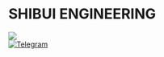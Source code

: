 # SHIBUI ENGINEERING
[![](https://dcbadge.vercel.app/api/server/xVM25nypkx)](https://discord.gg/xVM25nypkx)<br>
[![Telegram](https://img.shields.io/badge/Telegram-2CA5E0?style=for-the-badge&logo=telegram&logoColor=white)](https://t.me/sevapp)
